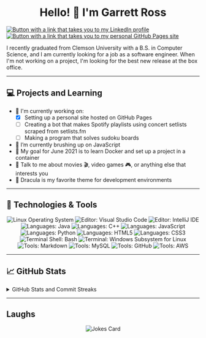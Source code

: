 <!-- Place to put a header image --->
<!-- <h1 align=center><image src=""/></h1> -->

<h1 style="text-align: center">Hello! 👋 I'm Garrett Ross</h1>

<p>
    <a href="https://linkedin.com/in/gmross20">
        <img src="https://img.shields.io/badge/LinkedIn-informational?style=for-the-badge&logo=linkedin&logoColor=f8f8f2&labelColor=0e76a8&color=0e76a8" alt="Button with a link that takes you to my LinkedIn profile"/>
    </a>
    <!--TODO: Find a better icon for personal site. Maybe encode svg?-->
    <a href="https://gmross.github.io">
        <img src="https://img.shields.io/badge/Website-informational?style=for-the-badge&logo=googlechrome&logoColor=f8f8f2&labelColor=282a36&color=bd93f9" alt="Button with a link that takes you to my personal GitHub Pages site"/>
    </a>
</p>

I recently graduated from Clemson University with a B.S. in Computer Science, and I am currently looking for a job as a software engineer. When I'm not working on a project, I'm looking for the best new release at the box office.

---

## 💻 Projects and Learning

- 🔭 I'm currently working on:
  - [x] Setting up a personal site hosted on GitHub Pages
  - [ ] Creating a bot that makes Spotify playlists using concert setlists scraped from setlists.fm
  - [ ] Making a program that solves sudoku boards
- 🌱 I’m currently brushing up on JavaScript
- 🥅 My goal for June 2021 is to learn Docker and set up a project in a container
- 💬 Talk to me about movies 🎬, video games 🎮, or anything else that interests you
- 🦇 Dracula is my favorite theme for development environments

---

## 🔧 Technologies & Tools
<!-- Badges from Shields.io showing languages, tools, and frameworks -->
<p align="center">
    <img src="https://img.shields.io/badge/OS-Linux-informational?style=for-the-badge&logo=linux&logoColor=f8f8f2&labelColor=282a36&color=bd93f9" alt="Linux Operating System"/>
    <img src="https://img.shields.io/badge/VS_Code-informational?style=for-the-badge&logo=visual-studio-code&logoColor=f8f8f2&labelColor=282a36&color=bd93f9" alt="Editor: Visual Studio Code"/>
    <img src="https://img.shields.io/badge/IntelliJ-informational?style=for-the-badge&logo=intellij-idea&logoColor=f8f8f2&labelColor=282a36&color=bd93f9" alt="Editor: IntelliJ IDE"/>
    <img src="https://img.shields.io/badge/Java-informational?style=for-the-badge&logo=java&logoColor=f8f8f2&labelColor=282a36&color=bd93f9" alt="Languages: Java"/>
    <img src="https://img.shields.io/badge/C++-informational?style=for-the-badge&logo=c%2B%2B&logoColor=f8f8f2&labelColor=282a36&color=bd93f9" alt="Languages: C++"/>
    <img src="https://img.shields.io/badge/JavaScript-informational?style=for-the-badge&logo=javascript&logoColor=f8f8f2&labelColor=282a36&color=bd93f9" alt="Languages: JavaScript"/>
    <img src="https://img.shields.io/badge/Python-informational?style=for-the-badge&logo=python&logoColor=f8f8f2&labelColor=282a36&color=bd93f9" alt="Languages: Python"/>
    <img src="https://img.shields.io/badge/HTML-informational?style=for-the-badge&logo=html5&logoColor=f8f8f2&labelColor=282a36&color=bd93f9" alt="Languages: HTML5"/>
    <img src="https://img.shields.io/badge/CSS-informational?style=for-the-badge&logo=css3&logoColor=f8f8f2&labelColor=282a36&color=bd93f9" alt="Languages: CSS3"/>
    <img src="https://img.shields.io/badge/Shell-Bash-informational?style=for-the-badge&logo=gnu-bash&logoColor=f8f8f2&labelColor=282a36&color=bd93f9" alt="Terminal Shell: Bash"/>
    <img src="https://img.shields.io/badge/Terminal-WSL-informational?style=for-the-badge&logo=windows-terminal&logoColor=f8f8f2&labelColor=282a36&color=bd93f9" alt="Terminal: Windows Subsystem for Linux"/>
    <img src="https://img.shields.io/badge/Markdown-informational?style=for-the-badge&logo=markdown&logoColor=f8f8f2&labelColor=282a36&color=bd93f9" alt="Tools: Markdown"/>
    <img src="https://img.shields.io/badge/Tools-MySQL-informational?style=for-the-badge&logo=mysql&logoColor=f8f8f2&labelColor=282a36&color=bd93f9" alt="Tools: MySQL"/>
    <img src="https://img.shields.io/badge/Tools-GitHub-informational?style=for-the-badge&logo=github&logoColor=f8f8f2&labelColor=282a36&color=bd93f9" alt="Tools: GitHub"/>
    <img src="https://img.shields.io/badge/Tools-AWS-informational?style=for-the-badge&logo=amazon-aws&logoColor=f8f8f2&labelColor=282a36&color=bd93f9" alt="Tools: AWS"/>
</p>

---

## 📈 GitHub Stats
<!-- Different style cards that pull GitHub activity stats -->
<details>
<summary>GitHub Stats and Commit Streaks</summary>
    <p align="center" markdown=1>
        <img src="https://github-readme-stats.vercel.app/api/top-langs/?username=gmross&theme=dracula&hide=css,scss" alt="Top Public Repo Languages Graph"/>
        <img src="https://github-readme-stats.vercel.app/api?username=gmross&show_icons=true&theme=dracula&count_private=true" alt="GitHub Public Commit Stats">
        <img src="https://github-readme-streak-stats.herokuapp.com/?user=gmross&theme=dracula" alt="GitHub Commit Streak"/>
    </p>
</details>

<!--TODO: Add more widgets. Maybe pinned repos, Spotify, GoodReads, etc-->

---

## Laughs

<div align="center" markdown=1>

![Jokes Card](https://readme-jokes.vercel.app/api?theme=dracula)

</div>

<!-- Links to social media/contacts --->

[GitHub]: https://github.com/gmross
[LinkedIn]: https://linkedin.com/in/gmross20

<!-- Resources -->
<!-- Icons: https://simpleicons.org/ -->
<!-- Shields: https://shields.io/ -->
<!-- GitHub Stats: https://github.com/anuraghazra/github-readme-stats -->
<!-- Top Languages card: https://github.com/anuraghazra/github-readme-stats#top-languages-card -->
<!-- GitHub Stats with streaks: https://github.com/DenverCoder1/github-readme-streak-stats/ -->
<!-- Awesome GitHub Profile README: https://github.com/abhisheknaiidu/awesome-github-profile-readme -->
<!-- Dracula theme: https://github.com/dracula/dracula-theme -->
